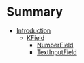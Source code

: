 # Summary

* [Introduction](README.md)
  * [KField](kfield.md)
    * [NumberField](numberfield.md)
    * [TextInputField](textinputfield.md)



